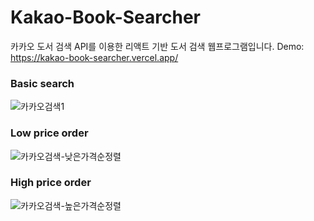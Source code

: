 # Kakao-Book-Searcher
카카오 도서 검색 API를 이용한 리액트 기반 도서 검색 웹프로그램입니다.
Demo: https://kakao-book-searcher.vercel.app/

### Basic search
![카카오검색1](https://user-images.githubusercontent.com/77450463/156946632-5a29e296-853c-4564-8f3f-2480424b1836.gif)

### Low price order
![카카오검색-낮은가격순정렬](https://user-images.githubusercontent.com/77450463/156946656-0f7fbccc-6b1f-4ed1-8744-5396f6899b86.gif)

### High price order
![카카오검색-높은가격순정렬](https://user-images.githubusercontent.com/77450463/156946659-dd8abb09-ad6d-493f-a5ac-4878f6ae4b97.gif)
